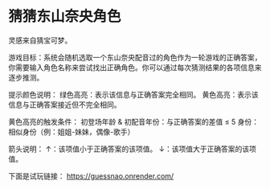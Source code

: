 # 猜猜东山奈央角色
灵感来自猜宝可梦。

游戏目标：系统会随机选取一个东山奈央配音过的角色作为一轮游戏的正确答案，你需要输入角色名称来尝试找出正确角色。你可以通过每次猜测结果的各项信息来逐步推测。

提示颜色说明：
绿色高亮：表示该信息与正确答案完全相同。
黄色高亮：表示该信息与正确答案接近但不完全相同。

黄色高亮的触发条件：
初登场年龄 & 初配音年份：与正确答案的差值 ≤ 5
身份：相似身份（例：姐姐-妹妹，偶像-歌手）

箭头说明：
↑：该项值小于正确答案的该项值。
↓：该项值大于正确答案的该项值。

下面是试玩链接：
https://guessnao.onrender.com/
